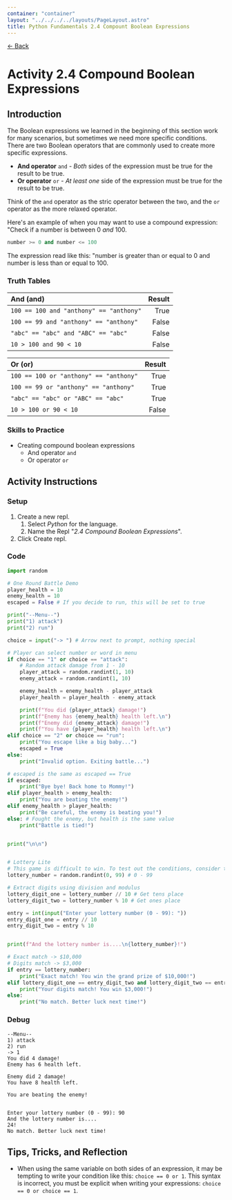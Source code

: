 ```yaml
---
container: "container"
layout: "../../../../layouts/PageLayout.astro"
title: Python Fundamentals 2.4 Compount Boolean Expressions
---
```


[← Back](/comp-sci/python/)

# Activity 2.4 Compound Boolean Expressions

## Introduction

The Boolean expressions we learned in the beginning of this section work for many scenarios, but sometimes we need more specific conditions. There are two Boolean operators that are commonly used to create more specific expressions.

- **And operator** `and` - _Both_ sides of the expression must be true for the result to be true.
- **Or operator** `or` - _At least one_ side of the expression must be true for the result to be true.

Think of the `and` operator as the stric operator between the two, and the `or` operator as the more relaxed operator.

Here's an example of when you may want to use a compound expression: "Check if a number is between 0 _and_ 100.

```python
number >= 0 and number <= 100
```

The expression read like this: "number is greater than or equal to 0 and number is less than or equal to 100.

### Truth Tables

| **And (and)**                           | **Result** |
| :-------------------------------------- | ---------: |
| `100 == 100 and "anthony" == "anthony"` |       True |
| `100 == 99 and "anthony" == "anthony"`  |      False |
| `"abc" == "abc" and "ABC" == "abc"`     |      False |
| `10 > 100 and 90 < 10`                  |      False |

| **Or (or)**                            | **Result** |
| :------------------------------------- | ---------: |
| `100 == 100 or "anthony" == "anthony"` |       True |
| `100 == 99 or "anthony" == "anthony"`  |       True |
| `"abc" == "abc" or "ABC" == "abc"`     |       True |
| `10 > 100 or 90 < 10`                  |      False |

### Skills to Practice

- Creating compound boolean expressions
  - And operator `and`
  - Or operator `or`

## Activity Instructions

### Setup

1. Create a new repl.
   1. Select _Python_ for the language.
   2. Name the Repl "_2.4 Compound Boolean Expressions_".
2. Click Create repl.

### Code

```python
import random

# One Round Battle Demo
player_health = 10
enemy_health = 10
escaped = False # If you decide to run, this will be set to true

print("--Menu--")
print("1) attack")
print("2) run")

choice = input("-> ") # Arrow next to prompt, nothing special

# Player can select number or word in menu
if choice == "1" or choice == "attack":
    # Random attack damage from 1 - 10
    player_attack = random.randint(1, 10)
    enemy_attack = random.randint(1, 10)

    enemy_health = enemy_health - player_attack
    player_health = player_health - enemy_attack

    print(f"You did {player_attack} damage!")
    print(f"Enemy has {enemy_health} health left.\n")
    print(f"Enemy did {enemy_attack} damage!")
    print(f"You have {player_health} health left.\n")
elif choice == "2" or choice == "run":
    print("You escape like a big baby...")
    escaped = True
else:
    print("Invalid option. Exiting battle...")

# escaped is the same as escaped == True
if escaped:
    print("Bye bye! Back home to Mommy!")
elif player_health > enemy_health:
    print("You are beating the enemy!")
elif enemy_health > player_health:
    print("Be careful, the enemy is beating you!")
else: # Fought the enemy, but health is the same value
    print("Battle is tied!")


print("\n\n")


# Lottery Lite
# This game is difficult to win. To test out the conditions, consider temporarily lowering the range.
lottery_number = random.randint(0, 99) # 0 - 99

# Extract digits using division and modulus
lottery_digit_one = lottery_number // 10 # Get tens place
lottery_digit_two = lottery_number % 10 # Get ones place

entry = int(input("Enter your lottery number (0 - 99): "))
entry_digit_one = entry // 10
entry_digit_two = entry % 10


print(f"And the lottery number is....\n{lottery_number}!")

# Exact match -> $10,000
# Digits match -> $3,000
if entry == lottery_number:
    print("Exact match! You win the grand prize of $10,000!")
elif lottery_digit_one == entry_digit_two and lottery_digit_two == entry_digit_one:
    print("Your digits match! You win $3,000!")
else:
    print("No match. Better luck next time!")
```

### Debug

```
--Menu--
1) attack
2) run
-> 1
You did 4 damage!
Enemy has 6 health left.

Enemy did 2 damage!
You have 8 health left.

You are beating the enemy!


Enter your lottery number (0 - 99): 90
And the lottery number is....
24!
No match. Better luck next time!
```

## Tips, Tricks, and Reflection

- When using the same variable on both sides of an expression, it may be tempting to write your condition like this: `choice == 0 or 1`. This syntax is incorrect, you must be explicit when writing your expressions: `choice == 0 or choice == 1`.
